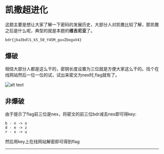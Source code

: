 # 凯撒超进化
这题主要是想让大家了解一下密码的发展历史，大部分人对凯撒比较了解，那凯撒之后是什么呢，典型的就是本题的**维吉尼亚**了。 
```  
bdr{jka3bdlS_k5_50_Y45M_guvZboguV4}
```  
## 爆破
相信大部分人都是这么干的，密钥长度设置为三位就是方便大家这么干的。找个在线网站然后一位一位的试，试出来密文为nex时,flag就有了。    

![alt text](./image/84.png)
## 非爆破
由于提示了flag前三位是nex，将密文的前三位bdr减去nex即可得key:  
```
b - n -> o  
d - e -> z  
r - x -> u
```      
然后用key上在线网站解密即可得到flag  

---  